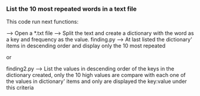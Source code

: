 ### List the 10 most repeated words in a text file

This code run next functions:

--> Open a *.txt file
--> Split the text and create a dictionary with 
the word as a key and frequency as the value.
finding.py --> At last listed the dictionary' items 
in descending order and display only the 10 most repeated

or

finding2.py --> List the values in descending order of the 
keys in the dictionary created, only the 10 high values are 
compare with each one of the values in dictionary' items
and only are displayed the key:value under this criteria
